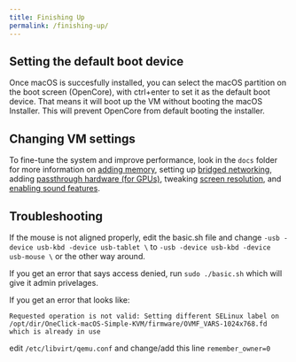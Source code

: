 ```yaml
---
title: Finishing Up
permalink: /finishing-up/
---
```


## Setting the default boot device

Once macOS is succesfully installed, you can select the macOS partition on the boot screen (OpenCore), with ctrl+enter to set it as the default boot device. That means it will boot up the VM without booting the macOS Installer. This will prevent OpenCore from default booting the installer.

## Changing VM settings

To fine-tune the system and improve performance, look in the `docs` folder for more information on [adding memory](/docs/guide-performance), setting up [bridged networking](/docs/guide-networking), adding [passthrough hardware (for GPUs)](/docs/guide-passthrough), tweaking [screen resolution](/docs/guide-screen-resolution), and [enabling sound features](/docs/guide-passthrough).

## Troubleshooting

If the mouse is not aligned properly, edit the basic.sh file and change `-usb -device usb-kbd -device usb-tablet \` to `-usb -device usb-kbd -device usb-mouse \` or the other way around.

If you get an error that says access denied, run `sudo ./basic.sh` which will give it admin privelages.

If you get an error that looks like: 
```
Requested operation is not valid: Setting different SELinux label on /opt/dir/OneClick-macOS-Simple-KVM/firmware/OVMF_VARS-1024x768.fd which is already in use
```
edit `/etc/libvirt/qemu.conf` and change/add this line `remember_owner=0`
